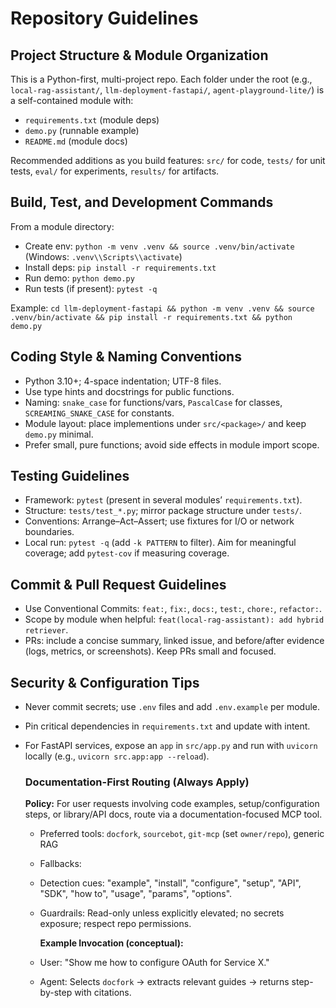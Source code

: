 # Repository Guidelines

## Project Structure & Module Organization

This is a Python-first, multi-project repo. Each folder under the root (e.g., `local-rag-assistant/`, `llm-deployment-fastapi/`, `agent-playground-lite/`) is a self-contained module with:

- `requirements.txt` (module deps)
- `demo.py` (runnable example)
- `README.md` (module docs)

Recommended additions as you build features: `src/` for code, `tests/` for unit tests, `eval/` for experiments, `results/` for artifacts.

## Build, Test, and Development Commands

From a module directory:

- Create env: `python -m venv .venv && source .venv/bin/activate`  (Windows: `.venv\\Scripts\\activate`)
- Install deps: `pip install -r requirements.txt`
- Run demo: `python demo.py`
- Run tests (if present): `pytest -q`

Example: `cd llm-deployment-fastapi && python -m venv .venv && source .venv/bin/activate && pip install -r requirements.txt && python demo.py`

## Coding Style & Naming Conventions

- Python 3.10+; 4-space indentation; UTF-8 files.
- Use type hints and docstrings for public functions.
- Naming: `snake_case` for functions/vars, `PascalCase` for classes, `SCREAMING_SNAKE_CASE` for constants.
- Module layout: place implementions under `src/<package>/` and keep `demo.py` minimal.
- Prefer small, pure functions; avoid side effects in module import scope.

## Testing Guidelines

- Framework: `pytest` (present in several modules’ `requirements.txt`).
- Structure: `tests/test_*.py`; mirror package structure under `tests/`.
- Conventions: Arrange–Act–Assert; use fixtures for I/O or network boundaries.
- Local run: `pytest -q` (add `-k PATTERN` to filter). Aim for meaningful coverage; add `pytest-cov` if measuring coverage.

## Commit & Pull Request Guidelines

- Use Conventional Commits: `feat:`, `fix:`, `docs:`, `test:`, `chore:`, `refactor:`.
- Scope by module when helpful: `feat(local-rag-assistant): add hybrid retriever`.
- PRs: include a concise summary, linked issue, and before/after evidence (logs, metrics, or screenshots). Keep PRs small and focused.

## Security & Configuration Tips

- Never commit secrets; use `.env` files and add `.env.example` per module.
- Pin critical dependencies in `requirements.txt` and update with intent.
- For FastAPI services, expose an `app` in `src/app.py` and run with `uvicorn` locally (e.g., `uvicorn src.app:app --reload`).

  ### Documentation-First Routing (Always Apply)

    **Policy:** For user requests involving code examples, setup/configuration steps, or library/API docs, route via a documentation-focused MCP tool.

  - Preferred tools: `docfork`, `sourcebot`, `git-mcp` (set `owner/repo`), generic RAG
  - Fallbacks:
  - Detection cues: "example", "install", "configure", "setup", "API", "SDK", "how to", "usage", "params", "options".
  - Guardrails: Read-only unless explicitly elevated; no secrets exposure; respect repo permissions.

    **Example Invocation (conceptual):**
  - User: "Show me how to configure OAuth for Service X."
  - Agent: Selects `docfork` → extracts relevant guides → returns step-by-step with citations.

